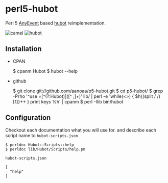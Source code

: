 # perl5-hubot #

Perl 5
[AnyEvent](http://search.cpan.org/~mlehmann/AnyEvent-7.02/lib/AnyEvent.pm)
based [hubot](https://github.com/github/hubot) reimplementation.

![camel](http://st.pimg.net/perlweb/images/camel_head.v25e738a.png)
![hubot](http://octodex.github.com/images/hubot.jpg)

## Installation ##

- CPAN

    $ cpanm Hubot
    $ hubot --help

- github

    $ git clone git://github.com/aanoaa/p5-hubot.git
    $ cd p5-hubot/
    $ grep -Prho '^use +[^(?:Hubot)]([^ ;]+)' lib/ | perl -e 'while(<>) { $h{(split / /)[1]}++ } print keys %h' | cpanm
    $ perl -Ilib bin/hubot

## Configuration ##

Checkout each documentation what you will use for.
and describe each script name to `hubot-scripts.json`

    $ perldoc Hubot::Scripts::help
    $ perldoc lib/Hubot/Scripts/help.pm

`hubot-scripts.json`

    [
      "help"
    ]
